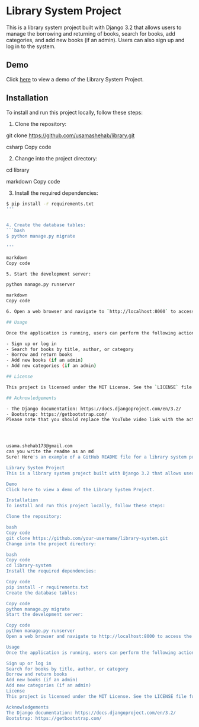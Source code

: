 # Library System Project

This is a library system project built with Django 3.2 that allows users to manage the borrowing and returning of books, search for books, add categories, and add new books (if an admin). Users can also sign up and log in to the system.

## Demo

Click [here](https://www.youtube.com/watch?v=0-GT9c9_h8Y) to view a demo of the Library System Project.

## Installation

To install and run this project locally, follow these steps:

1. Clone the repository:

git clone https://github.com/usamashehab/library.git

csharp
Copy code

2. Change into the project directory:

cd library

markdown
Copy code

3. Install the required dependencies:
```bash
$ pip install -r requirements.txt
'''


4. Create the database tables:
```bash
$ python manage.py migrate

'''

markdown
Copy code

5. Start the development server:

python manage.py runserver

markdown
Copy code

6. Open a web browser and navigate to `http://localhost:8000` to access the application.

## Usage

Once the application is running, users can perform the following actions:

- Sign up or log in
- Search for books by title, author, or category
- Borrow and return books
- Add new books (if an admin)
- Add new categories (if an admin)

## License

This project is licensed under the MIT License. See the `LICENSE` file for details.

## Acknowledgements

- The Django documentation: https://docs.djangoproject.com/en/3.2/
- Bootstrap: https://getbootstrap.com/
Please note that you should replace the YouTube video link with the actual link to your demo video. Additionally, be sure to modify the instructions in the installation section to match the specifics of your project.




usama.shehab173@gmail.com
can you write the readme as an md
Sure! Here's an example of a GitHub README file for a library system project using Django 3.2 in markdown format:

Library System Project
This is a library system project built with Django 3.2 that allows users to manage the borrowing and returning of books, search for books, add categories, and add new books (if an admin). Users can also sign up and log in to the system.

Demo
Click here to view a demo of the Library System Project.

Installation
To install and run this project locally, follow these steps:

Clone the repository:

bash
Copy code
git clone https://github.com/your-username/library-system.git
Change into the project directory:

bash
Copy code
cd library-system
Install the required dependencies:

Copy code
pip install -r requirements.txt
Create the database tables:

Copy code
python manage.py migrate
Start the development server:

Copy code
python manage.py runserver
Open a web browser and navigate to http://localhost:8000 to access the application.

Usage
Once the application is running, users can perform the following actions:

Sign up or log in
Search for books by title, author, or category
Borrow and return books
Add new books (if an admin)
Add new categories (if an admin)
License
This project is licensed under the MIT License. See the LICENSE file for details.

Acknowledgements
The Django documentation: https://docs.djangoproject.com/en/3.2/
Bootstrap: https://getbootstrap.com/




